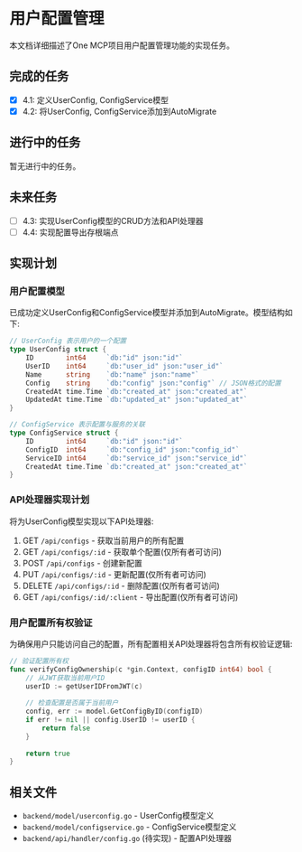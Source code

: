 # 用户配置管理

本文档详细描述了One MCP项目用户配置管理功能的实现任务。

## 完成的任务

- [x] 4.1: 定义UserConfig, ConfigService模型
- [x] 4.2: 将UserConfig, ConfigService添加到AutoMigrate

## 进行中的任务

暂无进行中的任务。

## 未来任务

- [ ] 4.3: 实现UserConfig模型的CRUD方法和API处理器
- [ ] 4.4: 实现配置导出存根端点

## 实现计划

### 用户配置模型

已成功定义UserConfig和ConfigService模型并添加到AutoMigrate。模型结构如下:

```go
// UserConfig 表示用户的一个配置
type UserConfig struct {
    ID        int64     `db:"id" json:"id"`
    UserID    int64     `db:"user_id" json:"user_id"`
    Name      string    `db:"name" json:"name"`
    Config    string    `db:"config" json:"config"` // JSON格式的配置
    CreatedAt time.Time `db:"created_at" json:"created_at"`
    UpdatedAt time.Time `db:"updated_at" json:"updated_at"`
}

// ConfigService 表示配置与服务的关联
type ConfigService struct {
    ID        int64     `db:"id" json:"id"`
    ConfigID  int64     `db:"config_id" json:"config_id"`
    ServiceID int64     `db:"service_id" json:"service_id"`
    CreatedAt time.Time `db:"created_at" json:"created_at"`
}
```

### API处理器实现计划

将为UserConfig模型实现以下API处理器:

1. GET `/api/configs` - 获取当前用户的所有配置
2. GET `/api/configs/:id` - 获取单个配置(仅所有者可访问)
3. POST `/api/configs` - 创建新配置
4. PUT `/api/configs/:id` - 更新配置(仅所有者可访问)
5. DELETE `/api/configs/:id` - 删除配置(仅所有者可访问)
6. GET `/api/configs/:id/:client` - 导出配置(仅所有者可访问)

### 用户配置所有权验证

为确保用户只能访问自己的配置，所有配置相关API处理器将包含所有权验证逻辑:

```go
// 验证配置所有权
func verifyConfigOwnership(c *gin.Context, configID int64) bool {
    // 从JWT获取当前用户ID
    userID := getUserIDFromJWT(c)
    
    // 检查配置是否属于当前用户
    config, err := model.GetConfigByID(configID)
    if err != nil || config.UserID != userID {
        return false
    }
    
    return true
}
```

## 相关文件

- `backend/model/userconfig.go` - UserConfig模型定义
- `backend/model/configservice.go` - ConfigService模型定义
- `backend/api/handler/config.go` (待实现) - 配置API处理器 
